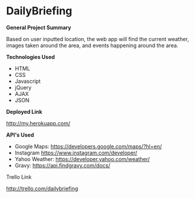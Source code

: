 # DailyBriefing

**General Project Summary**

Based on user inputted location, the web app will find the current weather, images taken around the area, and events happening around the area.

**Technologies Used**
* HTML
* CSS
* Javascript
* jQuery
* AJAX
* JSON

**Deployed Link**

http://my.herokuapp.com/

**API's Used**

* Google Maps: https://developers.google.com/maps/?hl=en/
* Instagram https://www.instagram.com/developer/
* Yahoo Weather: https://developer.yahoo.com/weather/
* Gravy: https://api.findgravy.com/docs/


Trello Link

http://trello.com/dailybriefing
